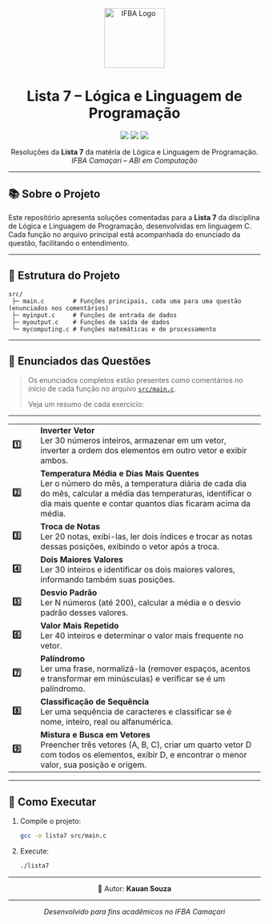 <p align="center">
  <img src="https://iili.io/K2bRoqF.md.png" alt="IFBA Logo" height="120"/>
</p>

<h1 align="center">
  Lista 7 – Lógica e Linguagem de Programação
</h1>
<p align="center">
  <img src="https://img.shields.io/badge/IFBA-Camaçari-2ecc71?style=flat-square&logo=googleclassroom&logoColor=white"/>
  <img src="https://img.shields.io/badge/Disciplina-Lógica%20e%20Linguagem%20de%20Programa%C3%A7%C3%A3o-f39c12?style=flat-square"/>
  <img src="https://img.shields.io/badge/Status-Conclu%C3%ADdo-27ae60?style=flat-square"/>
</p>

<p align="center">
  Resoluções da <strong>Lista 7</strong> da matéria de Lógica e Linguagem de Programação.<br>
  <em>IFBA Camaçari – ABI em Computação</em>
</p>

---

## 📚 Sobre o Projeto

Este repositório apresenta soluções comentadas para a **Lista 7** da disciplina de Lógica e Linguagem de Programação, desenvolvidas em linguagem C.  
Cada função no arquivo principal está acompanhada do enunciado da questão, facilitando o entendimento.

---

## 📂 Estrutura do Projeto

```
src/
 ├─ main.c        # Funções principais, cada uma para uma questão (enunciados nos comentários)
 ├─ myinput.c     # Funções de entrada de dados
 ├─ myoutput.c    # Funções de saída de dados
 └─ mycomputing.c # Funções matemáticas e de processamento
```

---

## 📝 Enunciados das Questões

> Os enunciados completos estão presentes como comentários no início de cada função no arquivo [`src/main.c`](https://github.com/kaudotdev/lista-7-LLP/blob/main/src/main.c).
>
> Veja um resumo de cada exercício:

---

<div align="center">

<table>
  <tr>
    <td width="40"><b>1️⃣</b></td>
    <td><b>Inverter Vetor</b><br>
      Ler 30 números inteiros, armazenar em um vetor, inverter a ordem dos elementos em outro vetor e exibir ambos.
    </td>
  </tr>
  <tr>
    <td><b>2️⃣</b></td>
    <td><b>Temperatura Média e Dias Mais Quentes</b><br>
      Ler o número do mês, a temperatura diária de cada dia do mês, calcular a média das temperaturas, identificar o dia mais quente e contar quantos dias ficaram acima da média.
    </td>
  </tr>
  <tr>
    <td><b>3️⃣</b></td>
    <td><b>Troca de Notas</b><br>
      Ler 20 notas, exibi-las, ler dois índices e trocar as notas dessas posições, exibindo o vetor após a troca.
    </td>
  </tr>
  <tr>
    <td><b>4️⃣</b></td>
    <td><b>Dois Maiores Valores</b><br>
      Ler 30 inteiros e identificar os dois maiores valores, informando também suas posições.
    </td>
  </tr>
  <tr>
    <td><b>5️⃣</b></td>
    <td><b>Desvio Padrão</b><br>
      Ler N números (até 200), calcular a média e o desvio padrão desses valores.
    </td>
  </tr>
  <tr>
    <td><b>6️⃣</b></td>
    <td><b>Valor Mais Repetido</b><br>
      Ler 40 inteiros e determinar o valor mais frequente no vetor.
    </td>
  </tr>
  <tr>
    <td><b>7️⃣</b></td>
    <td><b>Palíndromo</b><br>
      Ler uma frase, normalizá-la (remover espaços, acentos e transformar em minúsculas) e verificar se é um palíndromo.
    </td>
  </tr>
  <tr>
    <td><b>8️⃣</b></td>
    <td><b>Classificação de Sequência</b><br>
      Ler uma sequência de caracteres e classificar se é nome, inteiro, real ou alfanumérica.
    </td>
  </tr>
  <tr>
    <td><b>9️⃣</b></td>
    <td><b>Mistura e Busca em Vetores</b><br>
      Preencher três vetores (A, B, C), criar um quarto vetor D com todos os elementos, exibir D, e encontrar o menor valor, sua posição e origem.
    </td>
  </tr>
</table>

</div>

---

## 🚀 Como Executar

1. Compile o projeto:
   ```bash
   gcc -o lista7 src/main.c
   ```
2. Execute:
   ```bash
   ./lista7
   ```

---

<p align="center">
  👤 Autor:  <b>Kauan Souza</b>
</p>

---

<p align="center"><i>Desenvolvido para fins acadêmicos no IFBA Camaçari</i></p>
